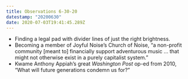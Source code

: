 ```yaml
---
title: Observations 6-30-20
datestamp: "20200630"
date: 2020-07-03T19:41:45.289Z
---
```

- Finding a legal pad with divider lines of just the right brightness.
- Becoming a member of Joyful Noise’s Church of Noise, “a non-profit community [meant to] financially support adventurous music … that might not otherwise exist in a purely capitalist system.”
- Kwame Anthony Appiah’s great *Washington Post* op-ed from 2010, “What will future generations condemn us for?”
